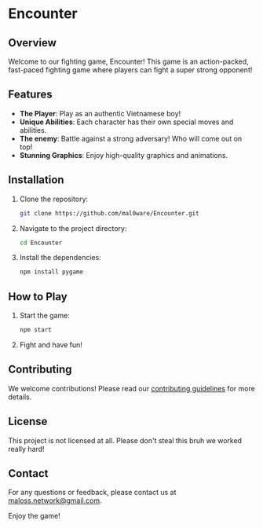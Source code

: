 # Encounter

## Overview
Welcome to our fighting game, Encounter! This game is an action-packed, fast-paced fighting game where players can fight a super strong opponent!

## Features
- **The Player**: Play as an authentic Vietnamese boy!
- **Unique Abilities**: Each character has their own special moves and abilities.
- **The enemy**: Battle against a strong adversary! Who will come out on top!
- **Stunning Graphics**: Enjoy high-quality graphics and animations.

## Installation
1. Clone the repository:
    ```bash
    git clone https://github.com/mal0ware/Encounter.git
    ```
2. Navigate to the project directory:
    ```bash
    cd Encounter
    ```
3. Install the dependencies:
    ```bash
    npm install pygame
    ```

## How to Play
1. Start the game:
    ```bash
    npm start
    ```
2. Fight and have fun!

## Contributing
We welcome contributions! Please read our [contributing guidelines](CONTRIBUTING.md) for more details.

## License
This project is not licensed at all. Please don't steal this bruh we worked really hard!

## Contact
For any questions or feedback, please contact us at [maloss.network@gmail.com](mailto:mal0ss.network@gmail.com).

Enjoy the game!
